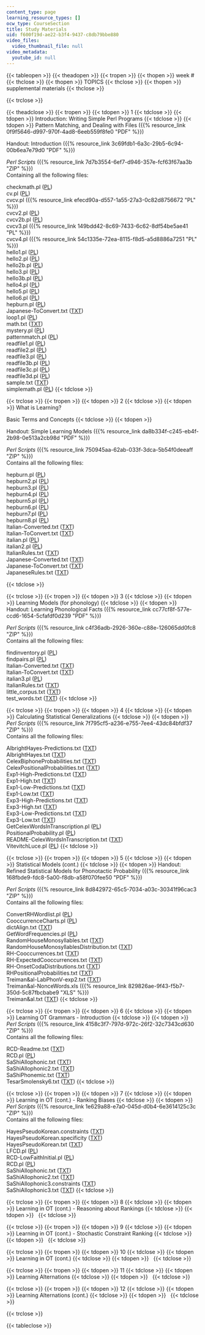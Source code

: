 ```yaml
---
content_type: page
learning_resource_types: []
ocw_type: CourseSection
title: Study Materials
uid: f600f19d-ae22-b3f4-9437-c8db79bbe880
video_files:
  video_thumbnail_file: null
video_metadata:
  youtube_id: null
---
```


{{< tableopen >}}
{{< theadopen >}}
{{< tropen >}}
{{< thopen >}}
week #
{{< thclose >}}
{{< thopen >}}
TOPICS
{{< thclose >}}
{{< thopen >}}
supplemental materials
{{< thclose >}}

{{< trclose >}}

{{< theadclose >}}
{{< tropen >}}
{{< tdopen >}}
1
{{< tdclose >}}
{{< tdopen >}}
Introduction: Writing Simple Perl Programs
{{< tdclose >}}
{{< tdopen >}}
Pattern Matching, and Dealing with Files ({{% resource_link 0f9f5646-d997-970f-4ad8-6eeb559f8fe0 "PDF" %}})  
  
Handout: Introduction ({{% resource_link 3c69fdb1-6a3c-29b5-6c94-00b6ea7e79d0 "PDF" %}})  
  
_Perl Scripts_ ({{% resource_link 7d7b3554-6ef7-d946-357e-fcf63f67aa3b "ZIP" %}})  
Containing all the following files:  
  
checkmath.pl ([PL](/courses/linguistics-and-philosophy/24-964-topics-in-phonology-fall-2004/study-materials/checkmath.pl))  
cv.pl ([PL](/courses/linguistics-and-philosophy/24-964-topics-in-phonology-fall-2004/study-materials/cv.pl))  
cvcv.pl ({{% resource_link efecd90a-d557-1a55-27a3-0c82d8756672 "PL" %}})  
cvcv2.pl ([PL](/courses/linguistics-and-philosophy/24-964-topics-in-phonology-fall-2004/study-materials/cvcv2.pl))  
cvcv2b.pl ([PL](/courses/linguistics-and-philosophy/24-964-topics-in-phonology-fall-2004/study-materials/cvcv2b.pl))  
cvcv3.pl ({{% resource_link 149bdd42-8c69-7433-6c62-8df54be5ae41 "PL" %}})  
cvcv4.pl ({{% resource_link 54c1335e-72ea-8115-f8d5-a5d8886a7251 "PL" %}})  
hello1.pl ([PL](/courses/linguistics-and-philosophy/24-964-topics-in-phonology-fall-2004/study-materials/hello1.pl))  
hello2.pl ([PL](/courses/linguistics-and-philosophy/24-964-topics-in-phonology-fall-2004/study-materials/hello2.pl))  
hello2b.pl ([PL](/courses/linguistics-and-philosophy/24-964-topics-in-phonology-fall-2004/study-materials/hello2b.pl))  
hello3.pl ([PL](/courses/linguistics-and-philosophy/24-964-topics-in-phonology-fall-2004/study-materials/hello3.pl))  
hello3b.pl ([PL](/courses/linguistics-and-philosophy/24-964-topics-in-phonology-fall-2004/study-materials/hello3b.pl))  
hello4.pl ([PL](/courses/linguistics-and-philosophy/24-964-topics-in-phonology-fall-2004/study-materials/hello4.pl))  
hello5.pl ([PL](/courses/linguistics-and-philosophy/24-964-topics-in-phonology-fall-2004/study-materials/hello5.pl))  
hello6.pl ([PL](/courses/linguistics-and-philosophy/24-964-topics-in-phonology-fall-2004/study-materials/hello6.pl))  
hepburn.pl ([PL](/courses/linguistics-and-philosophy/24-964-topics-in-phonology-fall-2004/study-materials/hepburn.pl))  
Japanese-ToConvert.txt ([TXT](/courses/linguistics-and-philosophy/24-964-topics-in-phonology-fall-2004/study-materials/Japanese_ToConvert.txt))  
loop1.pl ([PL](/courses/linguistics-and-philosophy/24-964-topics-in-phonology-fall-2004/study-materials/loop1.pl))  
math.txt ([TXT](/courses/linguistics-and-philosophy/24-964-topics-in-phonology-fall-2004/study-materials/math.txt))  
mystery.pl ([PL](/courses/linguistics-and-philosophy/24-964-topics-in-phonology-fall-2004/study-materials/mystery.pl))  
patternmatch.pl ([PL](/courses/linguistics-and-philosophy/24-964-topics-in-phonology-fall-2004/study-materials/patternmatch.pl))  
readfile1.pl ([PL](/courses/linguistics-and-philosophy/24-964-topics-in-phonology-fall-2004/study-materials/readfile1.pl))  
readfile2.pl ([PL](/courses/linguistics-and-philosophy/24-964-topics-in-phonology-fall-2004/study-materials/readfile2.pl))  
readfile3.pl ([PL](/courses/linguistics-and-philosophy/24-964-topics-in-phonology-fall-2004/study-materials/readfile3.pl))  
readfile3b.pl ([PL](/courses/linguistics-and-philosophy/24-964-topics-in-phonology-fall-2004/study-materials/readfile3b.pl))  
readfile3c.pl ([PL](/courses/linguistics-and-philosophy/24-964-topics-in-phonology-fall-2004/study-materials/readfile3c.pl))  
readfile3d.pl ([PL](/courses/linguistics-and-philosophy/24-964-topics-in-phonology-fall-2004/study-materials/readfile3d.pl))  
sample.txt ([TXT](/courses/linguistics-and-philosophy/24-964-topics-in-phonology-fall-2004/study-materials/sample.txt))  
simplemath.pl ([PL](/courses/linguistics-and-philosophy/24-964-topics-in-phonology-fall-2004/study-materials/simplemath.pl))
{{< tdclose >}}

{{< trclose >}}
{{< tropen >}}
{{< tdopen >}}
2
{{< tdclose >}}
{{< tdopen >}}
What is Learning?  
  
Basic Terms and Concepts
{{< tdclose >}}
{{< tdopen >}}


Handout: Simple Learning Models ({{% resource_link da8b334f-c245-eb4f-2b98-0e513a2cb98d "PDF" %}})  
  
_Perl Scripts_ ({{% resource_link 750945aa-62ab-033f-3dca-5b54f0deeaff "ZIP" %}})  
Contains all the following files:  
  
hepburn.pl ([PL](/courses/linguistics-and-philosophy/24-964-topics-in-phonology-fall-2004/study-materials/hepburn.pl))  
hepburn2.pl ([PL](/courses/linguistics-and-philosophy/24-964-topics-in-phonology-fall-2004/study-materials/hepburn2.pl))  
hepburn3.pl ([PL](/courses/linguistics-and-philosophy/24-964-topics-in-phonology-fall-2004/study-materials/hepburn3.pl))  
hepburn4.pl ([PL](/courses/linguistics-and-philosophy/24-964-topics-in-phonology-fall-2004/study-materials/hepburn4.pl))  
hepburn5.pl ([PL](/courses/linguistics-and-philosophy/24-964-topics-in-phonology-fall-2004/study-materials/hepburn5.pl))  
hepburn6.pl ([PL](/courses/linguistics-and-philosophy/24-964-topics-in-phonology-fall-2004/study-materials/hepburn6.pl))  
hepburn7.pl ([PL](/courses/linguistics-and-philosophy/24-964-topics-in-phonology-fall-2004/study-materials/hepburn7.pl))  
hepburn8.pl ([PL](/courses/linguistics-and-philosophy/24-964-topics-in-phonology-fall-2004/study-materials/hepburn8.pl))  
Italian-Converted.txt ([TXT](/courses/linguistics-and-philosophy/24-964-topics-in-phonology-fall-2004/study-materials/ItalianConverted.txt))  
Italian-ToConvert.txt ([TXT](/courses/linguistics-and-philosophy/24-964-topics-in-phonology-fall-2004/study-materials/ItalianToConvert.txt))  
italian.pl ([PL](/courses/linguistics-and-philosophy/24-964-topics-in-phonology-fall-2004/study-materials/italian.pl))  
italian2.pl ([PL](/courses/linguistics-and-philosophy/24-964-topics-in-phonology-fall-2004/study-materials/italian2.pl))  
ItalianRules.txt ([TXT](/courses/linguistics-and-philosophy/24-964-topics-in-phonology-fall-2004/study-materials/ItalianRules.txt))  
Japanese-Converted.txt ([TXT](/courses/linguistics-and-philosophy/24-964-topics-in-phonology-fall-2004/study-materials/JapaneseConverted.txt))  
Japanese-ToConvert.txt ([TXT](/courses/linguistics-and-philosophy/24-964-topics-in-phonology-fall-2004/study-materials/Japanese_ToConvert.txt))  
JapaneseRules.txt ([TXT](/courses/linguistics-and-philosophy/24-964-topics-in-phonology-fall-2004/study-materials/JapaneseRules.txt))


{{< tdclose >}}

{{< trclose >}}
{{< tropen >}}
{{< tdopen >}}
3
{{< tdclose >}}
{{< tdopen >}}
Learning Models (for phonology)
{{< tdclose >}}
{{< tdopen >}}
Handout: Learning Phonological Facts ({{% resource_link cc77cf8f-577e-ccd6-1654-5cfafdf0d239 "PDF" %}})  
  
_Perl Scripts_ ({{% resource_link c4f36adb-2926-360e-c88e-126065dd0fc8 "ZIP" %}})  
Contains all the following files:  
  
findinventory.pl ([PL](/courses/linguistics-and-philosophy/24-964-topics-in-phonology-fall-2004/study-materials/findinventory.pl))  
findpairs.pl ([PL](/courses/linguistics-and-philosophy/24-964-topics-in-phonology-fall-2004/study-materials/findpairs.pl))  
Italian-Converted.txt ([TXT](/courses/linguistics-and-philosophy/24-964-topics-in-phonology-fall-2004/study-materials/ItalianConverted.txt))  
Italian-ToConvert.txt ([TXT](/courses/linguistics-and-philosophy/24-964-topics-in-phonology-fall-2004/study-materials/ItalianToConvert.txt))  
italian3.pl ([PL](/courses/linguistics-and-philosophy/24-964-topics-in-phonology-fall-2004/study-materials/italian3.pl))  
ItalianRules.txt ([TXT](/courses/linguistics-and-philosophy/24-964-topics-in-phonology-fall-2004/study-materials/ItalianRules.txt))  
little\_corpus.txt ([TXT](/courses/linguistics-and-philosophy/24-964-topics-in-phonology-fall-2004/study-materials/little_corpus.txt))  
test\_words.txt ([TXT](/courses/linguistics-and-philosophy/24-964-topics-in-phonology-fall-2004/study-materials/test_words.txt))
{{< tdclose >}}

{{< trclose >}}
{{< tropen >}}
{{< tdopen >}}
4
{{< tdclose >}}
{{< tdopen >}}
Calculating Statistical Generalizations
{{< tdclose >}}
{{< tdopen >}}
_Perl Scripts_ ({{% resource_link 7f795cf5-a236-e755-7ee4-43dc84bfdf37 "ZIP" %}})  
Contains all the following files:  
  
AlbrightHayes-Predictions.txt ([TXT](/courses/linguistics-and-philosophy/24-964-topics-in-phonology-fall-2004/study-materials/AlbrightHayesPredictions.txt))  
AlbrightHayes.txt ([TXT](/courses/linguistics-and-philosophy/24-964-topics-in-phonology-fall-2004/study-materials/AlbrightHayes.txt))  
CelexBiphoneProbabilities.txt ([TXT](/courses/linguistics-and-philosophy/24-964-topics-in-phonology-fall-2004/study-materials/CelexBiphoneProbabilities.txt))  
CelexPositionalProbabilities.txt ([TXT](/courses/linguistics-and-philosophy/24-964-topics-in-phonology-fall-2004/study-materials/CelexPositionalProbabilities.txt))  
Exp1-High-Predictions.txt ([TXT](/courses/linguistics-and-philosophy/24-964-topics-in-phonology-fall-2004/study-materials/Exp1HighPredictions.txt))  
Exp1-High.txt ([TXT](/courses/linguistics-and-philosophy/24-964-topics-in-phonology-fall-2004/study-materials/Exp1High.txt))  
Exp1-Low-Predictions.txt ([TXT](/courses/linguistics-and-philosophy/24-964-topics-in-phonology-fall-2004/study-materials/Exp1LowPredictions.txt))  
Exp1-Low.txt ([TXT](/courses/linguistics-and-philosophy/24-964-topics-in-phonology-fall-2004/study-materials/Exp1Low.txt))  
Exp3-High-Predictions.txt ([TXT](/courses/linguistics-and-philosophy/24-964-topics-in-phonology-fall-2004/study-materials/Exp3HighPredictions.txt))  
Exp3-High.txt ([TXT](/courses/linguistics-and-philosophy/24-964-topics-in-phonology-fall-2004/study-materials/Exp3High.txt))  
Exp3-Low-Predictions.txt ([TXT](/courses/linguistics-and-philosophy/24-964-topics-in-phonology-fall-2004/study-materials/Exp3LowPredictions.txt))  
Exp3-Low.txt ([TXT](/courses/linguistics-and-philosophy/24-964-topics-in-phonology-fall-2004/study-materials/Exp3Low.txt))  
GetCelexWordsInTranscription.pl ([PL](/courses/linguistics-and-philosophy/24-964-topics-in-phonology-fall-2004/study-materials/GetCelexWordsInTranscription.pl))  
PositionalProbability.pl ([PL](/courses/linguistics-and-philosophy/24-964-topics-in-phonology-fall-2004/study-materials/PositionalProbability.pl))  
README-CelexWordsInTranscription.txt ([TXT](/courses/linguistics-and-philosophy/24-964-topics-in-phonology-fall-2004/study-materials/READMECelexWordsInTranscription.txt))  
VitevitchLuce.pl ([PL](/courses/linguistics-and-philosophy/24-964-topics-in-phonology-fall-2004/study-materials/VitevitchLuce.pl))
{{< tdclose >}}

{{< trclose >}}
{{< tropen >}}
{{< tdopen >}}
5
{{< tdclose >}}
{{< tdopen >}}
Statistical Models (cont.)
{{< tdclose >}}
{{< tdopen >}}
Handout: Refined Statistical Models for Phonotactic Probability ({{% resource_link 168fbde9-fdc8-5a00-f8db-a58f070fee50 "PDF" %}})  
  
_Perl Scripts_ ({{% resource_link 8d842972-65c5-7034-a03c-30341f96cac3 "ZIP" %}})  
Contains all the following files:  
  
ConvertRHWordlist.pl ([PL](/courses/linguistics-and-philosophy/24-964-topics-in-phonology-fall-2004/study-materials/ConvertRHWordlist.pl))  
CooccurrenceCharts.pl ([PL](/courses/linguistics-and-philosophy/24-964-topics-in-phonology-fall-2004/study-materials/CooccurrenceCharts.pl))  
dictAlign.txt ([TXT](/courses/linguistics-and-philosophy/24-964-topics-in-phonology-fall-2004/study-materials/dictAlign.txt))  
GetWordFrequencies.pl ([PL](/courses/linguistics-and-philosophy/24-964-topics-in-phonology-fall-2004/study-materials/GetWordFrequencies.pl))  
RandomHouseMonosyllables.txt ([TXT](/courses/linguistics-and-philosophy/24-964-topics-in-phonology-fall-2004/study-materials/RandomHouseMonosyllables.txt))  
RandomHouseMonosyllablesDistribution.txt ([TXT](/courses/linguistics-and-philosophy/24-964-topics-in-phonology-fall-2004/study-materials/RandomHouseMonosyllablesDistribution.txt))  
RH-Cooccurrences.txt ([TXT](/courses/linguistics-and-philosophy/24-964-topics-in-phonology-fall-2004/study-materials/RHCooccurrences.txt))  
RH-ExpectedCooccurrences.txt ([TXT](/courses/linguistics-and-philosophy/24-964-topics-in-phonology-fall-2004/study-materials/RHExpectedCooccurrences.txt))  
RH-OnsetCodaDistributions.txt ([TXT](/courses/linguistics-and-philosophy/24-964-topics-in-phonology-fall-2004/study-materials/RHOnsetCodaDistributions.txt))  
RHPositionalProbabilities.txt ([TXT](/courses/linguistics-and-philosophy/24-964-topics-in-phonology-fall-2004/study-materials/RHPositionalProbabilities.txt))  
Treiman&al-LabPhonV-exp2.txt ([TXT](/courses/linguistics-and-philosophy/24-964-topics-in-phonology-fall-2004/study-materials/trei_al_lab_exp2.txt))  
Treiman&al-NonceWords.xls ({{% resource_link 829826ae-9f43-f5b7-350d-5c87fbcbabe9 "XLS" %}})  
Treiman&al.txt ([TXT](/courses/linguistics-and-philosophy/24-964-topics-in-phonology-fall-2004/study-materials/treiman_al.txt))
{{< tdclose >}}

{{< trclose >}}
{{< tropen >}}
{{< tdopen >}}
6
{{< tdclose >}}
{{< tdopen >}}
Learning OT Grammars - Introduction
{{< tdclose >}}
{{< tdopen >}}
_Perl Scripts_ ({{% resource_link 4158c3f7-797d-972c-26f2-32c7343cd630 "ZIP" %}})  
Contains all the following files:  
  
RCD-Readme.txt ([TXT](/courses/linguistics-and-philosophy/24-964-topics-in-phonology-fall-2004/study-materials/RCDReadme.txt))  
RCD.pl ([PL](/courses/linguistics-and-philosophy/24-964-topics-in-phonology-fall-2004/study-materials/RCD.pl))  
SaShiAllophonic.txt ([TXT](/courses/linguistics-and-philosophy/24-964-topics-in-phonology-fall-2004/study-materials/SaShiAllophonic.txt))  
SaShiAllophonic2.txt ([TXT](/courses/linguistics-and-philosophy/24-964-topics-in-phonology-fall-2004/study-materials/SaShiAllophonic2.txt))  
SaShiPhonemic.txt ([TXT](/courses/linguistics-and-philosophy/24-964-topics-in-phonology-fall-2004/study-materials/SaShiPhonemic.txt))  
TesarSmolensky6.txt ([TXT](/courses/linguistics-and-philosophy/24-964-topics-in-phonology-fall-2004/study-materials/TesarSmolensky6.txt))
{{< tdclose >}}

{{< trclose >}}
{{< tropen >}}
{{< tdopen >}}
7
{{< tdclose >}}
{{< tdopen >}}
Learning in OT (cont.) - Ranking Biases
{{< tdclose >}}
{{< tdopen >}}
_Perl Scripts_ ({{% resource_link 1e629a88-e7a0-045d-d0b4-6e3614125c3c "ZIP" %}})  
Contains all the following files:  
  
HayesPseudoKorean.constraints ([TXT](/courses/linguistics-and-philosophy/24-964-topics-in-phonology-fall-2004/study-materials/HayesPseudoKorean.constraints))  
HayesPseudoKorean.specificity ([TXT](/courses/linguistics-and-philosophy/24-964-topics-in-phonology-fall-2004/study-materials/HayesPseudoKorean.specificity))  
HayesPseudoKorean.txt ([TXT](/courses/linguistics-and-philosophy/24-964-topics-in-phonology-fall-2004/study-materials/HayesPseudoKorean.txt))  
LFCD.pl ([PL](/courses/linguistics-and-philosophy/24-964-topics-in-phonology-fall-2004/study-materials/LFCD.pl))  
RCD-LowFaithInitial.pl ([PL](/courses/linguistics-and-philosophy/24-964-topics-in-phonology-fall-2004/study-materials/RCDLowFaithInitial.pl))  
RCD.pl ([PL](/courses/linguistics-and-philosophy/24-964-topics-in-phonology-fall-2004/study-materials/RCD.pl))  
SaShiAllophonic.txt ([TXT](/courses/linguistics-and-philosophy/24-964-topics-in-phonology-fall-2004/study-materials/SaShiAllophonic.txt))  
SaShiAllophonic2.txt ([TXT](/courses/linguistics-and-philosophy/24-964-topics-in-phonology-fall-2004/study-materials/SaShiAllophonic2.txt))  
SaShiAllophonic3.constraints ([TXT](/courses/linguistics-and-philosophy/24-964-topics-in-phonology-fall-2004/study-materials/SaShiAllophonic3.constraints))  
SaShiAllophonic3.txt ([TXT](/courses/linguistics-and-philosophy/24-964-topics-in-phonology-fall-2004/study-materials/SaShiAllophonic3.txt))
{{< tdclose >}}

{{< trclose >}}
{{< tropen >}}
{{< tdopen >}}
8
{{< tdclose >}}
{{< tdopen >}}
Learning in OT (cont.) - Reasoning about Rankings
{{< tdclose >}}
{{< tdopen >}}
 
{{< tdclose >}}

{{< trclose >}}
{{< tropen >}}
{{< tdopen >}}
9
{{< tdclose >}}
{{< tdopen >}}
Learning in OT (cont.) - Stochastic Constraint Ranking
{{< tdclose >}}
{{< tdopen >}}
 
{{< tdclose >}}

{{< trclose >}}
{{< tropen >}}
{{< tdopen >}}
10
{{< tdclose >}}
{{< tdopen >}}
Learning in OT (cont.)
{{< tdclose >}}
{{< tdopen >}}
 
{{< tdclose >}}

{{< trclose >}}
{{< tropen >}}
{{< tdopen >}}
11
{{< tdclose >}}
{{< tdopen >}}
Learning Alternations
{{< tdclose >}}
{{< tdopen >}}
 
{{< tdclose >}}

{{< trclose >}}
{{< tropen >}}
{{< tdopen >}}
12
{{< tdclose >}}
{{< tdopen >}}
Learning Alternations (cont.)
{{< tdclose >}}
{{< tdopen >}}
 
{{< tdclose >}}

{{< trclose >}}

{{< tableclose >}}
